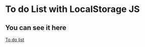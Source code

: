 <h1>To do List with LocalStorage JS</h1>
<h2> You can see it here </h2>
<a  href="https://todolist-brahian.netlify.app/" target="_blank">To do list<a/>
